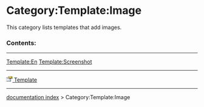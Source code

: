 # Category:Template:Image
This category lists templates that add images.

### Contents:

  --------------------------------------- -------------------------------------------------------
  [Template:En](Template_En.md)   [Template:Screenshot](Template_Screenshot.md)
  --------------------------------------- -------------------------------------------------------

[<img src="images/Property.png" style="width:16px"> Template](Category_Template.md)

---
[documentation index](../README.md) > Category:Template:Image
